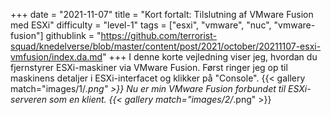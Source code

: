 +++
date = "2021-11-07"
title = "Kort fortalt: Tilslutning af VMware Fusion med ESXi"
difficulty = "level-1"
tags = ["esxi", "vmware", "nuc", "vmware-fusion"]
githublink = "https://github.com/terrorist-squad/knedelverse/blob/master/content/post/2021/october/20211107-esxi-vmfusion/index.da.md"
+++
I denne korte vejledning viser jeg, hvordan du fjernstyrer ESXi-maskiner via VMware Fusion. Først ringer jeg op til maskinens detaljer i ESXi-interfacet og klikker på "Console".
{{< gallery match="images/1/*.png" >}}
Nu er min VMware Fusion forbundet til ESXi-serveren som en klient.
{{< gallery match="images/2/*.png" >}}
